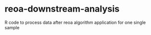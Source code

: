 # reoa-downstream-analysis
R code to process data after reoa algorithm application for one single sample 
